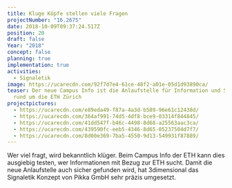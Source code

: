 ```yaml
---
title: Kluge Köpfe stellen viele Fragen
projectNumber: "16.2675"
date: 2018-10-09T09:37:24.517Z
position: 20
draft: false
Year: "2018"
concept: false
planning: true
implementation: true
activities:
  - Signaletik
image: https://ucarecdn.com/92f7d7e4-61ce-48f2-a01e-05d1d93890ca/
teaser: Der neue Campus Info ist die Anlaufstelle für Information und Services
  rund um die ETH Zürich
projectpictures:
  - https://ucarecdn.com/e89eda49-f87a-4a3d-b589-96e61c12438d/
  - https://ucarecdn.com/364af991-74d5-4df8-bce9-03314f844845/
  - https://ucarecdn.com/41dd547f-b46c-4498-8d68-a25563aac3ca/
  - https://ucarecdn.com/439590fc-eeb5-4346-8d65-05237504d7f7/
  - https://ucarecdn.com/8d00e369-7ba5-4550-9d13-549931f87889/
---
```

Wer viel fragt, wird bekanntlich klüger. Beim Campus Info der ETH kann dies ausgiebig testen, wer Informationen mit Bezug zur ETH sucht. Damit die neue Anlaufstelle auch sicher gefunden wird, hat 3dimensional das Signaletik Konzept von Pikka GmbH sehr präzis umgesetzt.
